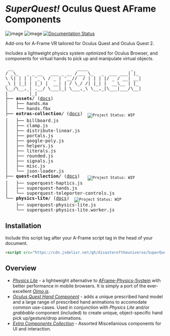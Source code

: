 # _SuperQuest!_ Oculus Quest AFrame Components

![image](https://img.shields.io/badge/status-WIP-orange) ![image](https://img.shields.io/badge/status-concept-lightgrey) [![Documentation Status](https://readthedocs.org/projects/superquest/badge/?version=latest)](https://superquest.readthedocs.io/?badge=latest)

Add-ons for A-Frame VR tailored for Oculus Quest and Oculus Quest 2.

Includes a lightweight physics system optimized for Oculus Browser, and components for virtual hands to pick up and manipulate virtual objects.

<pre> __                        ____                _
/ _\_   _ _ __   ___ _ __ /___ \_   _  ___ ___| |_
\ \| | | | '_ \ / _ | '__//  / | | | |/ _ / __| __|
_\ | |_| | |_) |  __| | / \_/ /| |_| |  __\__ | |_
\__/\__,_| .__/ \___|_| \___,_\ \__,_|\___|___/\__|
|        |_|
├── <b>assets</b>/ (<a href="/src/assets/assets.md">docs</a>)
│   ├── hands.ma
│   └── hands.fbx
├── <b>extras-collection</b>/ (<a href="/src/extras-collection/README.md">docs</a>) <sub> <img src="https://img.shields.io/badge/status-WIP-orange" alt="Project Status: WIP" /></sub>
│   ├── billboard.js
│   ├── clamp.js
│   ├── distribute-linear.js
│   ├── portals.js
│   ├── google-poly.js
│   ├── helpers.js
│   ├── literals.js
│   ├── rounded.js
│   ├── signals.js
│   ├── misc.js
│   └── json-loader.js
├── <b>quest-collection</b>/ (<a href="/src/quest/README.md">docs</a>)  <sub> <img src="https://img.shields.io/badge/status-WIP-orange" alt="Project Status: WIP" /></sub>
│   ├── superquest-haptics.js
│   ├── superquest-hands.js
│   └── superquest-teleporter-controls.js
└── <b>physics-lite</b>/ (<a href="/src/physics-lite/README.md">docs</a>) <sub> <img src="https://img.shields.io/badge/status-concept-lightgrey" alt="Project Status: WIP" /></sub>
    ├── superquest-physics-lite.js
    └── superquest-physics-lite.worker.js
</pre>

## Installation

Include this script tag after your A-Frame script tag in the head of your document.

```html
<script src="https://cdn.jsdelivr.net/gh/disasteroftheuniverse/SuperQuest/dist/SuperQuest.full.min.js"></script>
```

## Overview
* [*Physics Lite*](/src/physics-lite/README.md) - a lightweight alternative to [AFrame-Physics-System](https://github.com/n5ro/aframe-physics-system) with better performance in mobile browsers. It is simply a port of the ever-excellent [_Oimo.js_](https://github.com/lo-th/Oimo.js). 
* [*Oculus Quest Hand Component*](/src/quest-collection/README.md) - adds a unique prescribed hand model and a large range of prescribed hand animations to accomodate common use-cases. Used in conjunction with *Physics Lite* and/or *grabbable* component (included) to create unique, object-specific hand pick up/gesture/drop animations.
* [*Extra Components Collection*](/src/extras-collection/README.md) - Assorted Miscellanious components for UI and interaction.






